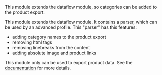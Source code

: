 This module extends the dataflow module, so categories can be added to the product export.

This module extends the dataflow module. It contains a parser, which can be used by an advanced profile. This &quot;parser&quot; has this features:
* adding category names to the product export
* removing html tags
* removing linebreaks from the content
* adding absolute image and product links

This module only can be used to export product data. See the [documentation](https://github.com/rudibatt/Magento-ExportExtension/wiki/Usage) for more details.